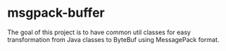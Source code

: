 # msgpack-buffer

The goal of this project is to have common util classes for easy transformation from Java classes to ByteBuf using MessagePack format.

